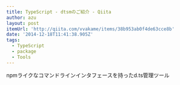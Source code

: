 ```yaml
---
title: TypeScript - dtsmのご紹介 - Qiita
author: azu
layout: post
itemUrl: 'http://qiita.com/vvakame/items/38b953ab0f4de63cce8b'
date: '2014-12-18T11:41:38.905Z'
tags:
  - TypeScript
  - package
  - Tools
---
```

npmライクなコマンドラインインタフェースを持ったd.ts管理ツール
